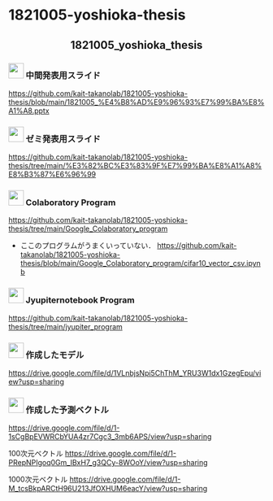 # 1821005-yoshioka-thesis
<h2 align="center">1821005_yoshioka_thesis</h2>


### <img src="https://icooon-mono.com/i/icon_16004/icon_160041_64.png" height="30px;" /> 中間発表用スライド
https://github.com/kait-takanolab/1821005-yoshioka-thesis/blob/main/1821005_%E4%B8%AD%E9%96%93%E7%99%BA%E8%A1%A8.pptx

### <img src="https://icooon-mono.com/i/icon_16004/icon_160041_64.png" height="30px;" /> ゼミ発表用スライド
https://github.com/kait-takanolab/1821005-yoshioka-thesis/tree/main/%E3%82%BC%E3%83%9F%E7%99%BA%E8%A1%A8%E8%B3%87%E6%96%99

### <img src="https://icooon-mono.com/i/icon_16004/icon_160041_64.png" height="30px;" /> Colaboratory Program
https://github.com/kait-takanolab/1821005-yoshioka-thesis/tree/main/Google_Colaboratory_program

- ここのプログラムがうまくいっていない．
https://github.com/kait-takanolab/1821005-yoshioka-thesis/blob/main/Google_Colaboratory_program/cifar10_vector_csv.ipynb

### <img src="https://icooon-mono.com/i/icon_16004/icon_160041_64.png" height="30px;" /> Jyupiternotebook Program
https://github.com/kait-takanolab/1821005-yoshioka-thesis/tree/main/jyupiter_program

### <img src="https://icooon-mono.com/i/icon_16004/icon_160041_64.png" height="30px;" /> 作成したモデル
https://drive.google.com/file/d/1VLnbjsNpi5ChThM_YRU3W1dx1GzegEpu/view?usp=sharing

### <img src="https://icooon-mono.com/i/icon_16004/icon_160041_64.png" height="30px;" /> 作成した予測ベクトル
https://drive.google.com/file/d/1-1sCgBpEVWRCbYUA4zr7Cgc3_3mb6APS/view?usp=sharing

100次元ベクトル
https://drive.google.com/file/d/1-PRepNPIgoq0Gm_IBxH7_g3QCy-8WOoY/view?usp=sharing

1000次元ベクトル
https://drive.google.com/file/d/1-M_tcsBkpARCtH96U213JfOXHUM6eacY/view?usp=sharing

